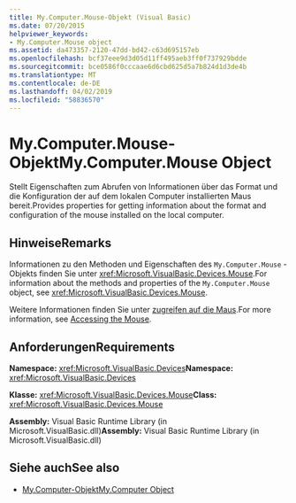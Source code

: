 ```yaml
---
title: My.Computer.Mouse-Objekt (Visual Basic)
ms.date: 07/20/2015
helpviewer_keywords:
- My.Computer.Mouse object
ms.assetid: da473357-2120-47dd-bd42-c63d695157eb
ms.openlocfilehash: bcf37eee9d3d05d11ff495aeb3ff0f737929bdde
ms.sourcegitcommit: bce0586f0cccaae6d6cbd625d5a7b824d1d3de4b
ms.translationtype: MT
ms.contentlocale: de-DE
ms.lasthandoff: 04/02/2019
ms.locfileid: "58836570"
---
```

# <a name="mycomputermouse-object"></a><span data-ttu-id="0c8aa-102">My.Computer.Mouse-Objekt</span><span class="sxs-lookup"><span data-stu-id="0c8aa-102">My.Computer.Mouse Object</span></span>
<span data-ttu-id="0c8aa-103">Stellt Eigenschaften zum Abrufen von Informationen über das Format und die Konfiguration der auf dem lokalen Computer installierten Maus bereit.</span><span class="sxs-lookup"><span data-stu-id="0c8aa-103">Provides properties for getting information about the format and configuration of the mouse installed on the local computer.</span></span>  
  
## <a name="remarks"></a><span data-ttu-id="0c8aa-104">Hinweise</span><span class="sxs-lookup"><span data-stu-id="0c8aa-104">Remarks</span></span>  
 <span data-ttu-id="0c8aa-105">Informationen zu den Methoden und Eigenschaften des `My.Computer.Mouse` -Objekts finden Sie unter <xref:Microsoft.VisualBasic.Devices.Mouse>.</span><span class="sxs-lookup"><span data-stu-id="0c8aa-105">For information about the methods and properties of the `My.Computer.Mouse` object, see <xref:Microsoft.VisualBasic.Devices.Mouse>.</span></span>  
  
 <span data-ttu-id="0c8aa-106">Weitere Informationen finden Sie unter [zugreifen auf die Maus](../../../visual-basic/developing-apps/programming/computer-resources/accessing-the-mouse.md).</span><span class="sxs-lookup"><span data-stu-id="0c8aa-106">For more information, see [Accessing the Mouse](../../../visual-basic/developing-apps/programming/computer-resources/accessing-the-mouse.md).</span></span>  
  
## <a name="requirements"></a><span data-ttu-id="0c8aa-107">Anforderungen</span><span class="sxs-lookup"><span data-stu-id="0c8aa-107">Requirements</span></span>  
 <span data-ttu-id="0c8aa-108">**Namespace:** <xref:Microsoft.VisualBasic.Devices></span><span class="sxs-lookup"><span data-stu-id="0c8aa-108">**Namespace:** <xref:Microsoft.VisualBasic.Devices></span></span>  
  
 <span data-ttu-id="0c8aa-109">**Klasse:** <xref:Microsoft.VisualBasic.Devices.Mouse></span><span class="sxs-lookup"><span data-stu-id="0c8aa-109">**Class:** <xref:Microsoft.VisualBasic.Devices.Mouse></span></span>  
  
 <span data-ttu-id="0c8aa-110">**Assembly:** Visual Basic Runtime Library (in Microsoft.VisualBasic.dll)</span><span class="sxs-lookup"><span data-stu-id="0c8aa-110">**Assembly:** Visual Basic Runtime Library (in Microsoft.VisualBasic.dll)</span></span>  
  
## <a name="see-also"></a><span data-ttu-id="0c8aa-111">Siehe auch</span><span class="sxs-lookup"><span data-stu-id="0c8aa-111">See also</span></span>

- [<span data-ttu-id="0c8aa-112">My.Computer-Objekt</span><span class="sxs-lookup"><span data-stu-id="0c8aa-112">My.Computer Object</span></span>](../../../visual-basic/language-reference/objects/my-computer-object.md)
